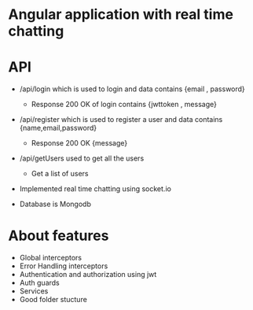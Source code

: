 # Angular application with real time chatting

# API
- /api/login which is used to login and data contains {email , password}
    - Response 200 OK of login contains {jwttoken , message}
- /api/register which is used to register a user and data contains {name,email,password}
    - Response 200 OK {message}
- /api/getUsers used to get all the users
    - Get a list of users 


- Implemented real time chatting using socket.io
- Database is Mongodb


# About features 
- Global interceptors
- Error Handling interceptors
- Authentication and authorization using jwt
- Auth guards
- Services
- Good folder stucture